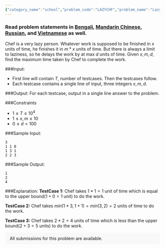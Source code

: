 ```yaml
---
{"category_name":"school","problem_code":"LAZYCHF","problem_name":"Lazy Chef","problemComponents":{"constraints":"","constraintsState":false,"subtasks":"","subtasksState":false,"inputFormat":"","inputFormatState":false,"outputFormat":"","outputFormatState":false,"sampleTestCases":{"0":{"id":1,"input":"3\r\n1 1 0\r\n1 3 1\r\n2 2 3","output":"1\r\n2\r\n4","explanation":"**TestCase $1$:** Chef takes $1 * 1 = 1$ unit of time which is equal to the upper bound($1 + 0 = 1$ unit) to do the work.   \r\n\r\n**TestCase $2$:** Chef takes $min(1 * 3, 1 + 1) = min(3, 2) = 2$ units of time to do the work.   \r\n\r\n**TestCase $3$:** Chef takes $2 * 2 = 4$ units of time which is less than the upper bound($2 + 3 = 5$ units) to do the work.","isDeleted":false}}},"video_editorial_url":"https://youtu.be/7W0B4ofCltQ","languages_supported":{"0":"CPP14","1":"C","2":"JAVA","3":"PYTH 3.6","4":"CPP17","5":"PYTH","6":"PYP3","7":"CS2","8":"ADA","9":"PYPY","10":"TEXT","11":"PAS fpc","12":"NODEJS","13":"RUBY","14":"PHP","15":"GO","16":"HASK","17":"TCL","18":"PERL","19":"SCALA","20":"LUA","21":"kotlin","22":"BASH","23":"JS","24":"LISP sbcl","25":"rust","26":"PAS gpc","27":"BF","28":"CLOJ","29":"R","30":"D","31":"CAML","32":"FORT","33":"ASM","34":"swift","35":"FS","36":"WSPC","37":"LISP clisp","38":"SQL","39":"SCM guile","40":"PERL6","41":"ERL","42":"CLPS","43":"ICK","44":"NICE","45":"PRLG","46":"ICON","47":"COB","48":"SCM chicken","49":"PIKE","50":"SCM qobi","51":"ST","52":"SQLQ","53":"NEM"},"max_timelimit":0.5,"source_sizelimit":50000,"problem_author":"daanish_adm","problem_tester":"","date_added":"18-05-2021","tags":{"0":"cakewalk","1":"daanish_adm","2":"start4"},"problem_difficulty_level":"Cakewalk","best_tag":"","editorial_url":"https://discuss.codechef.com/problems/LAZYCHF","time":{"view_start_date":1622381400,"submit_start_date":1622381400,"visible_start_date":1622381400,"end_date":1735669800},"is_direct_submittable":false,"problemDiscussURL":"https://discuss.codechef.com/search?q=LAZYCHF","is_proctored":false,"visitedContests":{},"layout":"problem"}
---
```

### Read problem statements in [Bengali](https://www.codechef.com/download/translated/START4/bengali/LAZYCHF.pdf), [Mandarin Chinese](https://www.codechef.com/download/translated/START4/mandarin/LAZYCHF.pdf), [Russian](https://www.codechef.com/download/translated/START4/russian/LAZYCHF.pdf), and [Vietnamese](https://www.codechef.com/download/translated/START4/vietnamese/LAZYCHF.pdf) as well.

Chef is a very lazy person. Whatever work is supposed to be finished in $x$ units of time, he finishes it in $m * x$ units of time. But there is always a limit to laziness, so he delays the work by at max $d$ units of time. Given $x, m, d$, find the maximum time taken by Chef to complete the work.

###Input:

- First line will contain $T$, number of testcases. Then the testcases follow. 
- Each testcase contains a single line of input, three integers $x, m, d$. 

###Output:
For each testcase, output in a single line answer to the problem.

###Constraints 
- $1 \leq T \leq 10^4$
- $1 \leq x, m \leq 10$
- $0 \leq d \lt 100$

###Sample Input:
```
3
1 1 0
1 3 1
2 2 3
```

###Sample Output:
```
1
2
4
```
	
###Explanation:
**TestCase $1$:** Chef takes $1 * 1 = 1$ unit of time which is equal to the upper bound($1 + 0 = 1$ unit) to do the work.   

**TestCase $2$:** Chef takes $min(1 * 3, 1 + 1) = min(3, 2) = 2$ units of time to do the work.   

**TestCase $3$:** Chef takes $2 * 2 = 4$ units of time which is less than the upper bound($2 + 3 = 5$ units) to do the work.   
<aside style='background: #f8f8f8;padding: 10px 15px;'><div>All submissions for this problem are available.</div></aside>